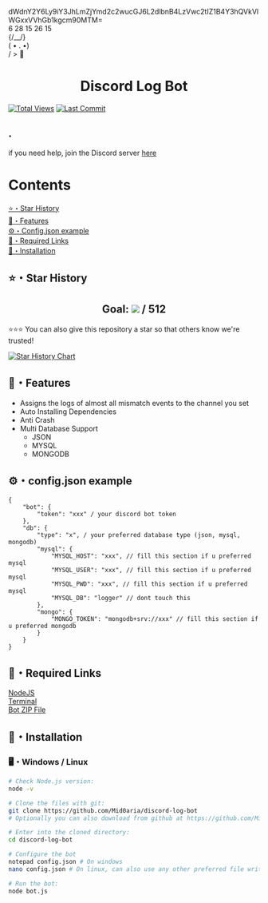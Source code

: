 dWdnY2Y6Ly9iY3JhLmZjYmd2c2wucGJ6L2dlbnB4LzVwc2tIZ1B4Y3hQVkVlWGxxVVhGb1kgcm90MTM= </br>
6 28 15 26 15<br> {/\_\_/}</br>( • . •)</br>/ > 🤍

<h1 align="center">Discord Log Bot</h1>

<p align="center">

[![Total Views](https://hits.sh/github.com/Mid0aria/discord-log-bot.svg?view=today-total&label=Repo%20Today/Total%20Views&color=770ca1&labelColor=007ec6)](https://github.com/Mid0aria/discord-log-bot)
[![Last Commit](https://img.shields.io/github/last-commit/mid0aria/discord-log-bot)](https://github.com/Mid0aria/discord-log-bot)

## .

if you need help, join the Discord server [here](https://discord.gg/WzYXVbXt6C)

</p>

# Contents

[⭐・Star History](#star-history)<br>
[👑・Features](#features)<br>
[⚙・Config.json example](#configjson-example)<br>
[🔗・Required Links](#required-links)<br>
[🎈・Installation](#Installation)<br>

## ⭐・Star History

<h2 align="center">Goal: <a href="https://github.com/Mid0aria/discord-log-bot/stargazers"><img src="https://img.shields.io/github/stars/Mid0aria/discord-log-bot" /></a> / 512</h2>
⭐⭐⭐ You can also give this repository a star so that others know we're trusted!<br>

[![Star History Chart](https://api.star-history.com/svg?repos=Mid0aria/discord-log-bot&type=Date)](https://star-history.com/#Mid0aria/discord-log-bot&Date)

## 👑・Features

-   Assigns the logs of almost all mismatch events to the channel you set
-   Auto Installing Dependencies
-   Anti Crash
-   Multi Database Support
    -   JSON
    -   MYSQL
    -   MONGODB

## ⚙・config.json example

```
{
    "bot": {
        "token": "xxx" / your discord bot token
    },
    "db": {
        "type": "x", / your preferred database type (json, mysql, mongodb)
        "mysql": {
            "MYSQL_HOST": "xxx", // fill this section if u preferred mysql
            "MYSQL_USER": "xxx", // fill this section if u preferred mysql
            "MYSQL_PWD": "xxx", // fill this section if u preferred mysql
            "MYSQL_DB": "logger" // dont touch this
        },
        "mongo": {
            "MONGO_TOKEN": "mongodb+srv://xxx" // fill this section if u preferred mongodb
        }
    }
}

```

## 🔗・Required Links

[NodeJS](https://nodejs.org/en/)<br>
[Terminal](https://apps.microsoft.com/detail/9n0dx20hk701)<br>
[Bot ZIP File](https://github.com/Mid0aria/discord-log-bot/archive/refs/heads/main.zip)

## 🎈・Installation

### 🖥️・Windows / Linux

```bash
# Check Node.js version:
node -v

# Clone the files with git:
git clone https://github.com/Mid0aria/discord-log-bot
# Optionally you can also download from github at https://github.com/Mid0aria/discord-log-bot/archive/refs/heads/main.zip

# Enter into the cloned directory:
cd discord-log-bot

# Configure the bot
notepad config.json # On windows
nano config.json # On linux, can also use any other preferred file writing software

# Run the bot:
node bot.js
```

